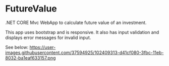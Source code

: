 # FutureValue
.NET CORE Mvc WebApp to calculate future value of an investment.

This app uses bootstrap and is responsive.
It also has input validation and displays error messages for invalid input.

See below:
https://user-images.githubusercontent.com/37594925/102409313-d41cf080-3fbc-11eb-8032-ba1eaf633157.png
